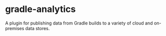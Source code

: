 # gradle-analytics
A plugin for publishing data from Gradle builds to a variety of cloud and on-premises data stores.
